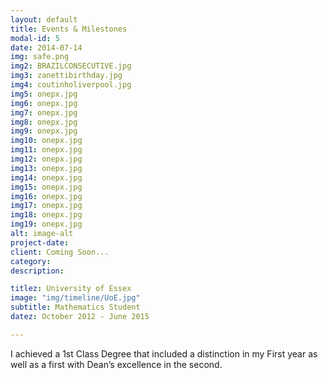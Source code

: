 ```yaml
---
layout: default
title: Events & Milestones
modal-id: 5
date: 2014-07-14
img: safe.png
img2: BRAZILCONSECUTIVE.jpg
img3: zanettibirthday.jpg
img4: coutinholiverpool.jpg
img5: onepx.jpg
img6: onepx.jpg
img7: onepx.jpg
img8: onepx.jpg
img9: onepx.jpg
img10: onepx.jpg
img11: onepx.jpg
img12: onepx.jpg
img13: onepx.jpg
img14: onepx.jpg
img15: onepx.jpg
img16: onepx.jpg
img17: onepx.jpg
img18: onepx.jpg
img19: onepx.jpg
alt: image-alt
project-date:
client: Coming Soon...
category:
description:

titlez: University of Essex
image: "img/timeline/UoE.jpg"
subtitle: Mathematics Student
datez: October 2012 - June 2015

---
```

I achieved a 1st Class Degree that included a distinction in my First year as well as a first with
Dean’s excellence in the second.
